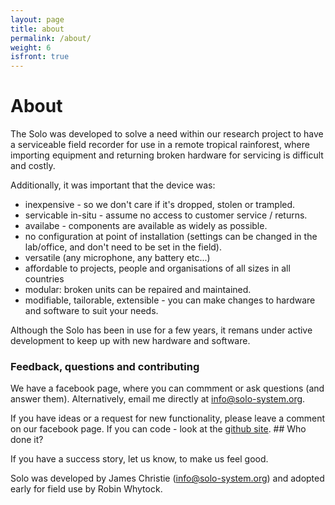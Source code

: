 ```yaml
---
layout: page
title: about
permalink: /about/
weight: 6
isfront: true
---
```


# About

The Solo was developed to solve a need within our research project to
have a serviceable field recorder for use in a remote tropical
rainforest, where importing equipment and returning broken hardware for
servicing is difficult and costly.

Additionally, it was important that the device was:

* inexpensive - so we don't care if it's dropped, stolen or trampled.
* servicable in-situ - assume no access to customer service / returns.
* availabe - components are available as widely as possible.
* no configuration at point of installation (settings can be changed in the lab/office, and don't need to be set in the field).
* versatile (any microphone, any battery etc...)
* affordable to projects, people and organisations of all sizes in all countries
* modular: broken units can be repaired and maintained.
* modifiable, tailorable, extensible - you can make changes to hardware and software to suit your needs.

Although the Solo has been in use for a few years, it remans under
active development to keep up with new hardware and software.

### Feedback, questions and contributing

We have a facebook page, where you can commment or ask questions (and
answer them).  Alternatively, email me directly at info@solo-system.org.

If you have ideas or a request for new functionality, please leave a
comment on our facebook page.    If you can code - look at the [github
site](www.github.com/solo-system).  ## Who done it?

If you have a success story, let us know, to make us feel good.

Solo was developed by James Christie (info@solo-system.org) and
adopted early for field use by Robin Whytock.
